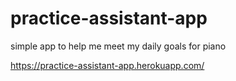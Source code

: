 # practice-assistant-app
simple app to help me meet my daily goals for piano

https://practice-assistant-app.herokuapp.com/
